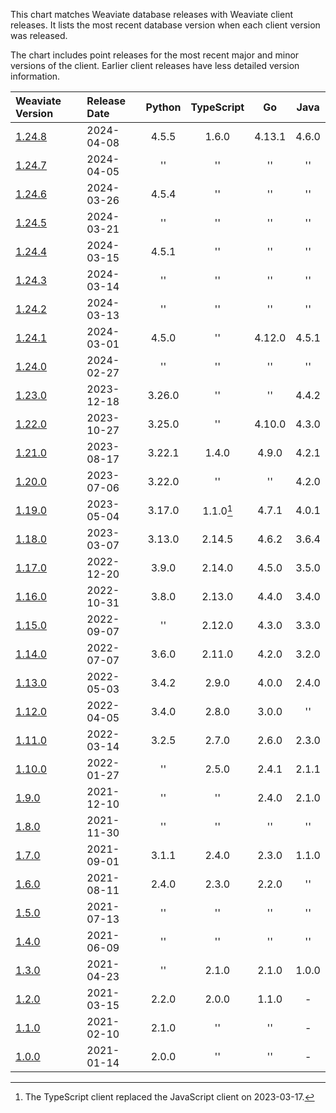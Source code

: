 This chart matches Weaviate database releases with Weaviate client releases. It
lists the most recent database version when each client version was released.

The chart includes point releases for the most recent major and minor versions
of the client. Earlier client releases have less detailed version information.


|Weaviate Version|Release Date|Python|TypeScript|Go|Java|
|:-|:-|:-:|:-:|:-:|:-:|
| [1.24.8](https://github.com/weaviate/weaviate/releases/tag/v1.24.4) | 2024-04-08 | 4.5.5 | 1.6.0 | 4.13.1 | 4.6.0 |
| [1.24.7](https://github.com/weaviate/weaviate/releases/tag/v1.24.4) | 2024-04-05 | '' | '' | '' | '' |
| [1.24.6](https://github.com/weaviate/weaviate/releases/tag/v1.24.4) | 2024-03-26 | 4.5.4 | '' | '' | '' |
| [1.24.5](https://github.com/weaviate/weaviate/releases/tag/v1.24.4) | 2024-03-21 | '' | '' | '' | '' |
| [1.24.4](https://github.com/weaviate/weaviate/releases/tag/v1.24.4) | 2024-03-15 | 4.5.1 | '' | '' | '' |
| [1.24.3](https://github.com/weaviate/weaviate/releases/tag/v1.24.3) | 2024-03-14 | '' | '' | '' | '' |
| [1.24.2](https://github.com/weaviate/weaviate/releases/tag/v1.24.2) | 2024-03-13 | '' | '' | '' | '' |
| [1.24.1](https://github.com/weaviate/weaviate/releases/tag/v1.24.1) | 2024-03-01 | 4.5.0 | '' | 4.12.0 | 4.5.1 |
| [1.24.0](https://github.com/weaviate/weaviate/releases/tag/v1.24.0) | 2024-02-27 |  '' | '' | '' | '' |
| [1.23.0](https://github.com/weaviate/weaviate/releases/tag/v1.23.0) | 2023-12-18 | 3.26.0 | '' | '' |4.4.2 |
| [1.22.0](https://github.com/weaviate/weaviate/releases/tag/v1.22.0) | 2023-10-27 | 3.25.0 | '' | 4.10.0 | 4.3.0 |
| [1.21.0](https://github.com/weaviate/weaviate/releases/tag/v1.21.0) | 2023-08-17 | 3.22.1 |1.4.0 | 4.9.0 | 4.2.1 |
| [1.20.0](https://github.com/weaviate/weaviate/releases/tag/v1.20.0) | 2023-07-06 | 3.22.0 | '' | '' | 4.2.0 |
| [1.19.0](https://github.com/weaviate/weaviate/releases/tag/v1.19.0) | 2023-05-04 | 3.17.0 | 1.1.0[^1] | 4.7.1 | 4.0.1 |
| [1.18.0](https://github.com/weaviate/weaviate/releases/tag/v1.18.0) | 2023-03-07 | 3.13.0 | 2.14.5 | 4.6.2 | 3.6.4 |
| [1.17.0](https://github.com/weaviate/weaviate/releases/tag/v1.17.0) | 2022-12-20 | 3.9.0 | 2.14.0 | 4.5.0 | 3.5.0 |
| [1.16.0](https://github.com/weaviate/weaviate/releases/tag/v1.16.0) | 2022-10-31 | 3.8.0 | 2.13.0 | 4.4.0 | 3.4.0 |
| [1.15.0](https://github.com/weaviate/weaviate/releases/tag/v1.15.0) | 2022-09-07 | '' | 2.12.0 | 4.3.0 | 3.3.0 |
| [1.14.0](https://github.com/weaviate/weaviate/releases/tag/v1.14.0) | 2022-07-07 | 3.6.0 | 2.11.0 | 4.2.0 | 3.2.0 |
| [1.13.0](https://github.com/weaviate/weaviate/releases/tag/v1.13.0) | 2022-05-03 | 3.4.2 | 2.9.0 | 4.0.0 | 2.4.0 |
| [1.12.0](https://github.com/weaviate/weaviate/releases/tag/v1.12.0) | 2022-04-05 | 3.4.0 | 2.8.0 | 3.0.0 | '' |
| [1.11.0](https://github.com/weaviate/weaviate/releases/tag/v1.11.0) | 2022-03-14 | 3.2.5 | 2.7.0 | 2.6.0 | 2.3.0 |
| [1.10.0](https://github.com/weaviate/weaviate/releases/tag/v1.10.0) | 2022-01-27 | '' | 2.5.0 | 2.4.1 | 2.1.1 |
| [1.9.0](https://github.com/weaviate/weaviate/releases/tag/v1.9.0) | 2021-12-10 | '' | '' | 2.4.0 | 2.1.0 |
| [1.8.0](https://github.com/weaviate/weaviate/releases/tag/v1.8.0) | 2021-11-30 | '' | '' | '' | '' |
| [1.7.0](https://github.com/weaviate/weaviate/releases/tag/v1.7.0) | 2021-09-01 | 3.1.1 | 2.4.0 | 2.3.0 | 1.1.0 |
| [1.6.0](https://github.com/weaviate/weaviate/releases/tag/v1.6.0) | 2021-08-11 | 2.4.0 | 2.3.0 | 2.2.0 | '' |
| [1.5.0](https://github.com/weaviate/weaviate/releases/tag/v1.5.0) | 2021-07-13 | '' | '' | '' | '' |
| [1.4.0](https://github.com/weaviate/weaviate/releases/tag/v1.4.0) | 2021-06-09 | '' | '' | '' | '' |
| [1.3.0](https://github.com/weaviate/weaviate/releases/tag/v1.3.0) | 2021-04-23 | '' | 2.1.0 | 2.1.0 | 1.0.0 |
| [1.2.0](https://github.com/weaviate/weaviate/releases/tag/v1.2.0) | 2021-03-15 | 2.2.0 | 2.0.0 | 1.1.0 | - |
| [1.1.0](https://github.com/weaviate/weaviate/releases/tag/v1.1.0) | 2021-02-10 | 2.1.0 | '' | '' | - |
| [1.0.0](https://github.com/weaviate/weaviate/releases/tag/v1.0.0) | 2021-01-14 | 2.0.0 | '' | '' | - |

[^1]: The TypeScript client replaced the JavaScript client on 2023-03-17.
